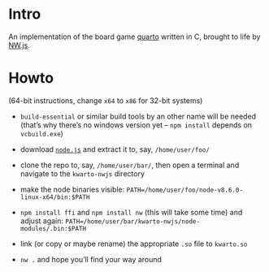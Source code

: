 









#   Intro

An implementation of the board game
[quarto](https://en.wikipedia.org/wiki/Quarto_(board_game))
written in C, brought to life by [NW.js](https://nwjs.io).


#   Howto

(64-bit instructions, change `x64` to `x86` for 32-bit systems)

*   `build-essential` or similar build tools by an other name will be needed
    (that’s why there’s no windows version yet – `npm install` depends on
    `vcbuild.exe`)

*   download [`node.js`](https://nodejs.org/dist/v8.6.0/node-v8.6.0-linux-x64.tar.xz)
    and extract it to, say, `/home/user/foo/`

*   clone the repo to, say, `/home/user/bar/`,
    then open a terminal and navigate to the `kwarto-nwjs` directory

*   make the node binaries visible:
    `PATH=/home/user/foo/node-v8.6.0-linux-x64/bin:$PATH`

*   `npm install ffi` and `npm install nw` (this will take some time)
    and adjust again: `PATH=/home/user/bar/kwarto-nwjs/node-modules/.bin:$PATH`

*   link (or copy or maybe rename) the appropriate `.so` file to `kwarto.so`

*   `nw .` and hope you’ll find your way around
